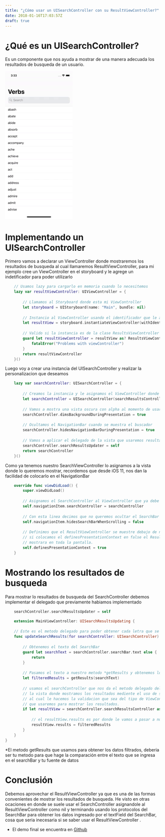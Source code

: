 ```yaml
---
title: "¿Cómo usar un UISearchController con su ResultViewController?"
date: 2018-01-16T17:03:57Z
draft: true
---
```


# ¿Qué es un UISearchController?

Es un componente que nos ayuda a mostrar de una manera adecuada los resultados de busqueda de un usuario.

![](https://github.com/erikfloresq/UISearchControllerDemo/blob/master/UISearchView.gif)

# Implementando un UISearchController

Primero vamos a declarar un ViewController donde mostraremos los resultados de busqueda al cual llamaremos ResultViewController, para mi ejemplo cree un ViewController en el storyboard y le agrege un indetificador para poder utilizarlo

```swift
    // Usamos lazy para cargarlo en memoria cuando lo necesitemos
    lazy var resultViewController: UIViewController = {

        // Llamamos al Storyboard donde esta mi ViewController
        let storyboard = UIStoryboard(name: "Main", bundle: nil)

        // Instancio al ViewController usando el identificador que le asigne
        let resultView = storyboard.instantiateViewController(withIdentifier: "ResultsViewController")

        // Valido si la instancia es de la clase ResultsViewController la cual usaré para mostrar los resultados
        guard let resultViewController = resultView as? ResultsViewController else {
            fatalError("Problems with viewController")
        }
        return resultViewController
    }()
```

Luego voy a crear una instancia del UISearchController y realizar la personalizacion que deseamos

```swift
    lazy var searchController: UISearchController = {

        // Creamos la instancia y le asignamos el ViewController donde vamos a mostrar los resultados (el ResultViewController lo creamos anteriormente)
        let searchController = UISearchController(searchResultsController: resultViewController)

        // Vamos a mostra una vista oscura con alpha al momento de usar el buscador
        searchController.dimsBackgroundDuringPresentation = true

        // Ocultamos el NavigationBar cuando se muestra el buscador
        searchController.hidesNavigationBarDuringPresentation = true

        // Vamos a aplicar el delegado de la vista que usaremos resultados
        searchController.searchResultsUpdater = self
        return searchController
    }()
```

Como ya tenemos nuestro SearchViewController lo asignamos a la vista donde lo queremos mostrar, recordemos que desde iOS 11, nos dan la facilidad de colocarlo en el NavigationBar

```swift
    override func viewDidLoad() {
        super.viewDidLoad()

        // Asignamos el SearchController al ViewController que ya debe de tener un NavigationBar implementando
        self.navigationItem.searchController = searchController

        // Con esta linea decimos que no queremos ocultar el SearchBar cuando se realize scroll
        self.navigationItem.hidesSearchBarWhenScrolling = false

        // Definimos que el ResultViewController se muestre debajo de nuestro NavigationBar,
        // si colocamos el definesPresentationContext en false el ResultViewController se
        // mostrara en toda la pantalla. 
        self.definesPresentationContext = true
    }
```

# Mostrando los resultados de busqueda

Para mostrar lo resultados de busqueda del SearchController debemos implementar el delegado que previamente habiamos implementado

```swift
    searchController.searchResultsUpdater = self
```

```swift
    extension MainViewController: UISearchResultsUpdating {
    
    // Este es el metodo delegado para poder obtener cada letra que se ingrese en el SearchBar
    func updateSearchResults(for searchController: UISearchController) {

        // Obtenemos el texto del SearchBar
        guard let searchText = searchController.searchBar.text else {
            return
        }

        // Pasamos el texto a nuestro metodo *getResults y obtenemos los datos filtrados
        let filteredResults = getResults(searchText)

        // usamos el searchController que nos da el metodo delegado del cual obtenemos
        // la vista donde mostramos los resultados mediente el uso de searchResultsController,
        // al cual le hacemos la validacion que sea del tipo de ViewController
        // que usaremos para mostrar los resultados.
        if let resultView = searchController.searchResultsController as? ResultsViewController {

            // el resultView.results es por donde le vamos a pasar a nuestra vista de resultado lo resultados que filtramos previamente
            resultView.results = filteredResults
        }
    }
}
```

*El metodo getResults que usamos para obtener los datos filtrados, deberia ser tu metodo para que hage la comparación entre el texto que se ingresa en el searchBar y tu fuente de datos


# Conclusión

Debemos aprovechar el ResultViewController ya que es una de las formas convenientes de mostrar los resultados de busqueda.
He visto en otras ocaciones en donde se suele usar el SearchController asignandole al ResultViewController como nil y terminando usando los protocolos del SearchBar para obtener los datos ingresado por el textField del SearchBar, cosa que seria inecesaria si se saber usar el ResultViewController .

* El demo final se encuentra en [Github](https://github.com/erikfloresq/UISearchControllerDemo)

